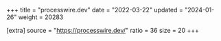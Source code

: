 +++
title = "processwire.dev"
date = "2022-03-22"
updated = "2024-01-26"
weight = 20283

[extra]
source = "https://processwire.dev/"
ratio = 36
size = 20
+++
